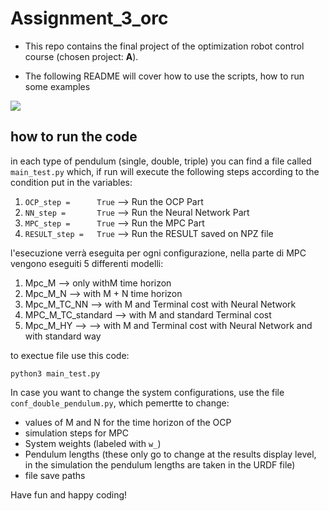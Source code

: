 # Assignment_3_orc
- This repo contains the final project of the optimization robot control course (chosen project: **A**).

- The following README will cover how to use the scripts, how to run some examples

<img src="Video_simulation.gif">



## how to run the code
in each type of pendulum (single, double, triple) you can find a file called `main_test.py` which, if run will execute the following steps according to the condition put in the variables:

1.  `OCP_step =      True`  --> Run the OCP Part
2.  `NN_step =       True`  --> Run the Neural Network Part
3.  `MPC_step =      True`  --> Run the MPC Part
4.  `RESULT_step =   True`  --> Run the RESULT saved on NPZ file

l'esecuzione verrà eseguita per ogni configurazione, nella parte di MPC vengono eseguiti 5 differenti modelli:
1. Mpc_M   --> only withM time horizon
2. Mpc_M_N  --> with M + N time horizon
3. Mpc_M_TC_NN --> with M and Terminal cost with Neural Network
4. MPC_M_TC_standard --> with M and standard Terminal cost 
5. Mpc_M_HY --> --> with M and Terminal cost with Neural Network and with standard way

to exectue file use this code:
```
python3 main_test.py
```

In case you want to change the system configurations, use the file `conf_double_pendulum.py`, which pemertte to change:
- values of M and N for the time horizon of the OCP
- simulation steps for MPC
- System weights (labeled with `w_`)
- Pendulum lengths (these only go to change at the results display level, in the simulation the pendulum lengths are taken in the URDF file)
- file save paths


Have fun and happy coding!
